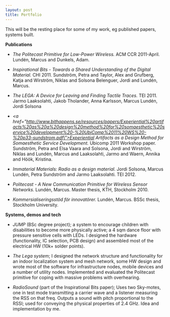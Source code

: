 ```yaml
---
layout: post
title: Portfolio
---
```


This will be the resting place for some of my work, eg published papers, systems built.


<strong>Publications</strong>
* <em>The Politecast Primitive for Low-Power Wireless.</em> ACM CCR 2011-April. Lundén, Marcus and Dunkels, Adam.

* <em>Inspirational Bits - Towards a Shared Understanding of the Digital Material.</em> CHI 2011. Sundström, Petra and Taylor, Alex and Grufberg, Katja and Wirström, Niklas and Solsona Belenguer, Jordi and Lundén, Marcus.

* <em>The LEGA: A Device for Leaving and Finding Tactile Traces.</em> TEI 2011. Jarmo Laaksolahti, Jakob Tholander, Anna Karlsson, Marcus Lundén, Jordi Solsona

* <em><a href=\"http://www.bithappens.se/resources/papers/Experiential%20artifacts%20as%20a%20design%20method%20for%20somaesthetic%20service%20development%20-%20UbiComp%2011%20WS%20-%20p33-sundstrom.pdf\">Experiential Artifacts as a Design Method for Somaesthetic Service Development.</a></em> Ubicomp 2011 Workshop paper. Sundström, Petra and Elsa Vaara and Solsona, Jordi and Wirström, Niklas and Lundén, Marcus and Laaksolahti, Jarmo and Waern, Annika and Höök, Kristina.

* <em>Immaterial Materials: Radio as a design material.</em> Jordi Solsona, Marcus Lundén, Petra Sundström and Jarmo Laaksolahti. TEI 2012.

* <em>Politecast - A New Communication Primitive for Wireless Sensor Networks.</em> Lundén, Marcus. Master thesis, KTH, Stockholm 2010.

* <em>Kommersialiseringsstöd för innovatörer.</em> Lundén, Marcus. BSSc thesis, Stockholm University.


<strong>Systems, demos and tech</strong>
* <em>JUMP</em> (BSc degree project); a system to encourage children with disabilities to become more physically active; a 4 sqm dance floor with pressure sensitive cells with LEDs. I designed the hardware (functionality, IC selection, PCB design) and assembled most of the electrical HW (10k+ solder points).

* <em>The Lega system</em>; I designed the network structure and functionality for an indoor localization system and mesh network, some HW design and wrote most of the software for infrastructure nodes, mobile devices and a number of utility nodes. Implemented and evaluated the Politecast primitive for coping with massive problems with overhearing.

* <em>RadioSound</em> (part of the Inspirational Bits paper); Uses two Sky-motes, one in test mode transmitting a carrier wave and a listener measuring the RSS on that freq. Outputs a sound with pitch proportional to the RSSI; used for conveying the physical properties of 2.4 GHz. Idea and implementation by me.



